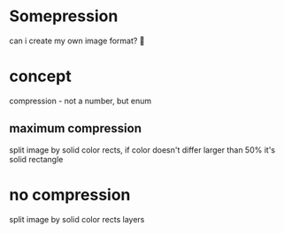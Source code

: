 # Somepression
can i create my own image format? :thinking:

# concept

compression - not a number, but enum

## maximum compression

split image by solid color rects, if color doesn't differ larger than 50% it's solid rectangle

# no compression

split image by solid color rects layers

